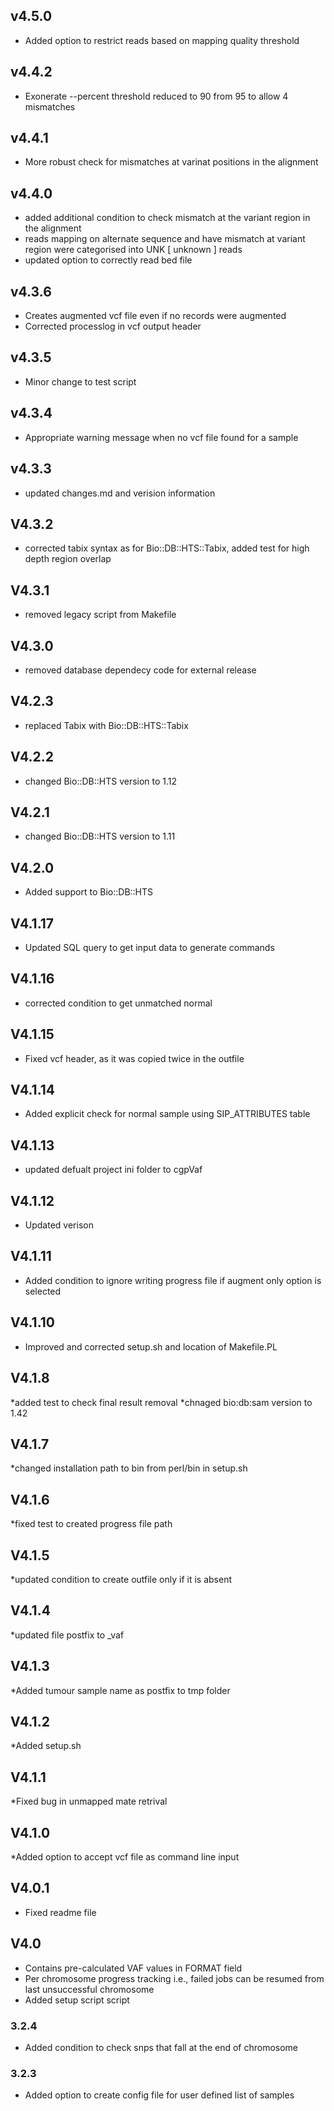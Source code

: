 
## v4.5.0 ########

* Added option to restrict reads based on mapping quality threshold

## v4.4.2 ########

* Exonerate --percent threshold reduced to 90 from 95 to allow 4 mismatches

## v4.4.1 ########

* More robust check for mismatches at varinat positions in the alignment  

## v4.4.0 ########

* added additional condition to check mismatch at the variant region in the alignment
* reads mapping on alternate sequence and have mismatch at variant region were categorised into UNK [ unknown ] reads
* updated option to correctly read bed file

## v4.3.6 ########

* Creates augmented vcf file even if no records were augmented
* Corrected processlog in vcf output header

## v4.3.5 ########

* Minor change to test script

## v4.3.4 ########

* Appropriate warning message when no vcf file found for a sample

## v4.3.3 ########

* updated changes.md and verision information

## V4.3.2 ########

* corrected tabix syntax as for Bio::DB::HTS::Tabix, added test for high depth region overlap

## V4.3.1 ########

* removed legacy script from Makefile

## V4.3.0 ########

* removed database dependecy code for external release

## V4.2.3 ########

* replaced Tabix with Bio::DB::HTS::Tabix

## V4.2.2 ########

* changed Bio::DB::HTS version to 1.12

## V4.2.1 ########

* changed Bio::DB::HTS version to 1.11 

## V4.2.0 ########

* Added support to Bio::DB::HTS 

## V4.1.17 ########

* Updated SQL query to get input data to generate commands 

## V4.1.16 ########

* corrected condition to get unmatched normal 

## V4.1.15 ########

* Fixed vcf header, as it was copied twice in the outfile

## V4.1.14 ########

* Added explicit check for normal sample using SIP_ATTRIBUTES table

## V4.1.13 ########

* updated defualt project ini folder to cgpVaf

## V4.1.12 ########

* Updated verison

## V4.1.11 ########

* Added condition to ignore writing progress file if augment only option is selected

## V4.1.10 ########

* Improved and corrected setup.sh and location of Makefile.PL

## V4.1.8 ########

*added test to check final result removal 
*chnaged bio:db:sam version to 1.42

## V4.1.7 ########

*changed installation path to bin from perl/bin in setup.sh

## V4.1.6 ########

*fixed test to created progress file path

## V4.1.5 ########

*updated condition to create outfile only if it is absent

## V4.1.4 ########

*updated file postfix to <varinat>_vaf

## V4.1.3 ########

*Added tumour sample name as postfix to tmp folder 

## V4.1.2 ########

*Added setup.sh

## V4.1.1 ########

*Fixed bug in unmapped mate retrival

## V4.1.0 ########

*Added option to accept vcf file as command line input

## V4.0.1 ########

* Fixed readme file

## V4.0 ########

* Contains pre-calculated VAF values in FORMAT field
* Per chromosome progress tracking i.e., failed jobs can be resumed from last unsuccessful chromosome
* Added setup script script

### 3.2.4 ########

* Added condition to check snps that fall at the end of chromosome

### 3.2.3 ########
*	Added option to create config file for user defined list of samples
